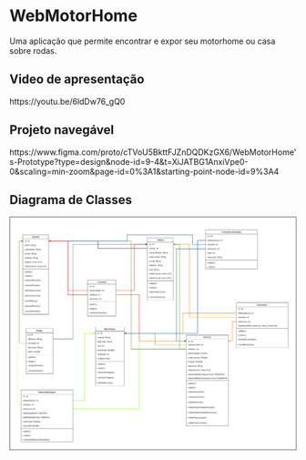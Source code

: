 # WebMotorHome
Uma aplicação que permite encontrar e expor seu motorhome ou casa sobre rodas. 

<h2>Video de apresentação</h2>  
https://youtu.be/6ldDw76_gQ0

<h2>Projeto navegável</h2>
https://www.figma.com/proto/cTVoU5BkttFJZnDQDKzGX6/WebMotorHome's-Prototype?type=design&node-id=9-4&t=XiJATBG1AnxiVpe0-0&scaling=min-zoom&page-id=0%3A1&starting-point-node-id=9%3A4  

<h2>Diagrama de Classes</h2>
<img src="/Diagrama de classe.png">

